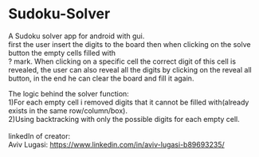 # Sudoku-Solver

A Sudoku solver app for android with gui.<br>
first the user insert the digits to the board then when clicking on the solve button the empty cells filled with<br>
? mark. When clicking on a specific cell the correct digit of this cell is revealed, the user can also reveal all the digits by 
clicking on the reveal all button, in the end he can clear the board and fill it again.<br>

The logic behind the solver function:<br>
1)For each empty cell i removed digits that it cannot be filled with(already exists in the same row/column/box).<br>
2)Using backtracking with only the possible digits for each empty cell.<br>
<br>
linkedIn of creator:<br>
Aviv Lugasi:  https://www.linkedin.com/in/aviv-lugasi-b89693235/<br>
